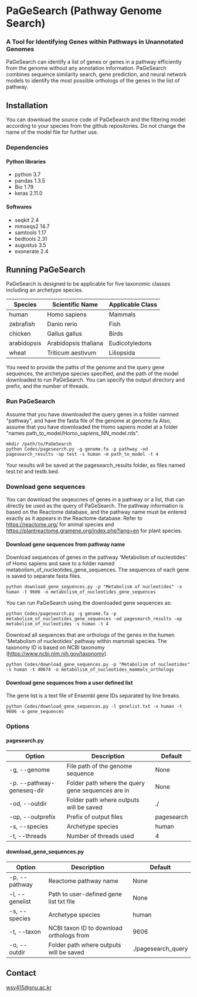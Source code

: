 # PaGeSearch (Pathway Genome Search)
### A Tool for Identifying Genes within Pathways in Unannotated Genomes

PaGeSearch can identify a list of genes or genes in a pathway efficiently from the genome without any annotation information.
PaGeSearch combines sequence similarity search, gene prediction, and neural network models to identify the most possible orthologs of the genes in the list of pathway.

## Installation
You can download the source code of PaGeSearch and the filtering model according to your species from the github repositories.
Do not change the name of the model file for further use.
### Dependencies
#### Python libraries
* python	3.7
* pandas	1.3.5
* Bio	1.79
* keras	2.11.0
#### Softwares
* seqkit	2.4
* mmseqs2	14.7
* samtools	1.17
* bedtools	2.31
* augustus	3.5
* exonerate	2.4

## Running PaGeSearch
PaGeSearch is designed to be applicable for five taxonomic classes including an archetype species.

|   Species   |    Scientific Name    | Applicable Class |
|-------------|-----------------------|------------------|
|    human    | Homo sapiens          | Mammals          |
|  zebrafish  | Danio rerio           | Fish             |
|   chicken   | Gallus gallus         | Birds            |
| arabidopsis | Arabidopsis thaliana  | Eudicotyledons   |
|    wheat    | Triticum aestivum     | Liliopsida       |

You need to provide the paths of the genome and the query gene sequences, the archetype species specified, and the path of the model downloaded to run PaGeSearch. 
You can specify the output directory and prefix, and the number of threads.

### Run PaGeSearch
Assume that you have downloaded the query genes in a folder namned "pathway", and have the fasta file of the genome at genome.fa 
Also, assume that you have downloaded the Homo sapiens model at a folder "names path_to_model/Homo_sapiens_NN_model.rds". 
```
mkdir /path/to/PaGeSearch
python Codes/pagesearch.py -g genome.fa -p pathway -od pagesearch_results -op test -s human -m path_to_model -t 4
```
Your results will be saved at the pagesearch_results folder, as files named test.txt and testb.bed.

### Download gene sequences 
You can download the seqeucnes of genes in a pathway or a list, that can directly be used as the query of PaGeSearch.
The pathway information is based on the Reactome database, and the pathway name must be entered exactly as it appears in the Reactome database.
Refer to https://reactome.org/ for animal species and https://plantreactome.gramene.org/index.php?lang=en for plant species.

#### Download gene sequences from pathway name
Download sequences of genes in the pathway 'Metabolism of nucleotides' of Homo sapiens and save to a folder named metabolism_of_nucleotides_gene_sequences.
The sequences of each gene is saved to separate fasta files.
```
python download_gene_sequences.py -p "Metabolism of nucleotides" -s human -t 9606 -o metabolism_of_nucleotides_gene_sequences
```
You can run PaGeSearch using the downloaded gene sequences as:
```
python Codes/pagesearch.py -g genome.fa -p metabolism_of_nucleotides_gene_sequences -od pagesearch_results -op metabolism_of_nucleotides -s human -t 4
```
Download all sequences that are orthologs of the genes in the humen 'Metabolism of nucleotides' pathway within mammali species.
The taxonomy ID is based on NCBI taxonomy (https://www.ncbi.nlm.nih.gov/taxonomy).
```
python Codes/download_gene_sequences.py -p "Metabolism of nucleotides" -s human -t 40674 -o metabolism_of_nucleotides_mammals_orthologs
```
#### Download gene sequences from a user defined list
The gene list is a text file of Ensembl gene IDs separated by line breaks.
```
python Codes/download_gene_sequences.py -l genelist.txt -s human -t 9606 -o gene_sequences
```

### Options
#### pagesearch.py
|           Option           |                    Description                    |  Default   |
|----------------------------|---------------------------------------------------|------------|
| -g, --genome               | File path of the genome sequence                  | None       |
| -p. --pathway-geneseq-dir  | Folder path where the query gene sequences are in | None       |
| -od, --outdir              | Folder path where outputs will be saved           | ./         |
| -op, --outprefix           | Prefix of output files                            | pagesearch |
| -s, --species              | Archetype species                                 | human      |
| -t, --threads              | Number of threads used                            | 4          |

#### download_gene_sequences.py
|     Option     |               Description                |      Default       |
|----------------|------------------------------------------|--------------------|
| -p, --pathway  | Reactome pathway name                    | None               |
| -l, --genelist | Path to user-defined gene list txt file  | None               |
| -s, --species  | Archetype species                        | human              |
| -t, --taxon    | NCBI taxon ID to download orthologs from | 9606               |
| -o, --outdir   | Folder path where outputs will be saved  | ./pagesearch_query |


## Contact
wsy415@snu.ac.kr
